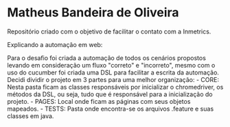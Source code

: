 # Matheus Bandeira de Oliveira
Repositório criado com o objetivo de facilitar o contato com a Inmetrics.

<p>Explicando a automação em web:</p>
  Para o desafio foi criada a automação de todos os cenários propostos levando em consideração um fluxo "correto" e "incorreto", mesmo com o uso do cucumber foi criada uma DSL para facilitar a escrita da automação. Decidi dividir o projeto em 3 partes para uma melhor organização:
   - CORE: Nesta pasta ficam as classes responsáveis por inicializar o chromedriver, os métodos da DSL, ou seja, tudo que é responsável para a inicialização do projeto.
   - PAGES: Local onde ficam as páginas com seus objetos mapeados.
   - TESTS: Pasta onde encontra-se os arquivos .feature e suas classes em java.

